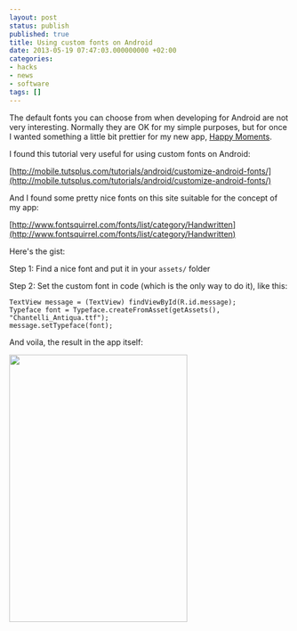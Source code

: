 ```yaml
---
layout: post
status: publish
published: true
title: Using custom fonts on Android
date: 2013-05-19 07:47:03.000000000 +02:00
categories:
- hacks
- news
- software
tags: []
---
```

The default fonts you can choose from when developing for Android are not very interesting. Normally they are OK for my simple purposes, but for once I wanted something a little bit prettier for my new app, [Happy Moments](https://play.google.com/store/apps/details?id=com.happymoments.lite).

I found this tutorial very useful for using custom fonts on Android:

[http://mobile.tutsplus.com/tutorials/android/customize-android-fonts/](http://mobile.tutsplus.com/tutorials/android/customize-android-fonts/)

And I found some pretty nice fonts on this site suitable for the concept of my app:

[http://www.fontsquirrel.com/fonts/list/category/Handwritten](http://www.fontsquirrel.com/fonts/list/category/Handwritten)

Here's the gist:

Step 1: Find a nice font and put it in your `assets/` folder

Step 2: Set the custom font in code (which is the only way to do it), like this:

```
TextView message = (TextView) findViewById(R.id.message); 
Typeface font = Typeface.createFromAsset(getAssets(), "Chantelli_Antiqua.ttf");
message.setTypeface(font);
```

And voila, the result in the app itself:

<img class="alignnone" alt="" src="https://lh5.ggpht.com/JT1zIy-gj2x_httd31vwQ1X7p58xJqyl0sQdBTRY7q241JHaAAv7EJDGCx6mOaB2ow" width="320" height="480" />
